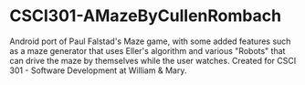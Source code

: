 # CSCI301-AMazeByCullenRombach
Android port of Paul Falstad's Maze game, with some added features such as a maze generator that uses Eller's algorithm and various "Robots" that can drive the maze by themselves while the user watches. Created for CSCI 301 - Software Development at William & Mary.
